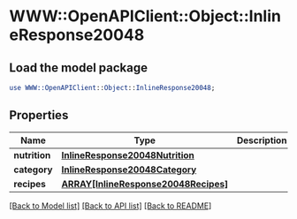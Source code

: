 # WWW::OpenAPIClient::Object::InlineResponse20048

## Load the model package
```perl
use WWW::OpenAPIClient::Object::InlineResponse20048;
```

## Properties
Name | Type | Description | Notes
------------ | ------------- | ------------- | -------------
**nutrition** | [**InlineResponse20048Nutrition**](InlineResponse20048Nutrition.md) |  | 
**category** | [**InlineResponse20048Category**](InlineResponse20048Category.md) |  | 
**recipes** | [**ARRAY[InlineResponse20048Recipes]**](InlineResponse20048Recipes.md) |  | 

[[Back to Model list]](../README.md#documentation-for-models) [[Back to API list]](../README.md#documentation-for-api-endpoints) [[Back to README]](../README.md)



